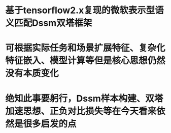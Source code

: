 # 基于tensorflow2.x复现的微软表示型语义匹配Dssm双塔框架
# 可根据实际任务和场景扩展特征、复杂化特征嵌入、模型计算等但是核心思想仍然没有本质变化
# 绝知此事要躬行，Dssm样本构建、双塔加速思想、正负对比损失等在今天看来依然是很多启发的点
